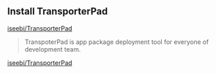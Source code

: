 ## Install TransporterPad

[iseebi/TransporterPad](https://github.com/iseebi/TransporterPad)
> TranspoterPad is app package deployment tool for everyone of development team.

[iseebi/TransporterPad](https://github.com/iseebi/TransporterPad)
